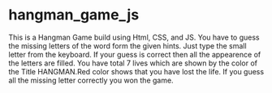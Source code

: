 # hangman_game_js
This is a Hangman Game build using Html, CSS, and JS.
You have to guess the missing letters of the word form the given hints. Just type the small letter from the keyboard.
If your guess is correct then all the appearence of the letters are filled.
You have total 7 lives which are shown by the color of the Title HANGMAN.Red color shows that you have lost the life.
If you guess all the missing letter correctly you won the game.
